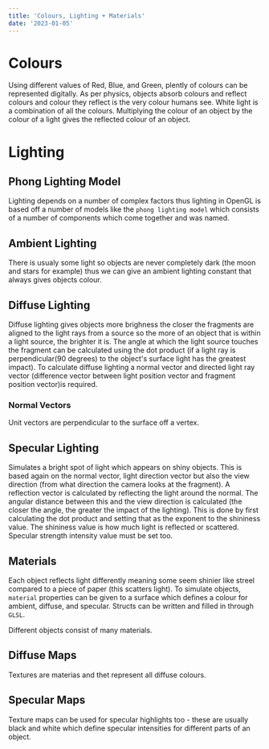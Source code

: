 ```yaml
---
title: 'Colours, Lighting + Materials'
date: '2023-01-05'
---
```


# Colours

Using different values of Red, Blue, and Green, plently of colours can be represented digitally. As per physics, objects absorb colours and reflect colours and colour they reflect is the very colour humans see. White light is a combination of all the colours. Multiplying the colour of an object by the colour of a light gives the reflected colour of an object.

# Lighting

## Phong Lighting Model
Lighting depends on a number of complex factors thus lighting in OpenGL is based off a number of models like the `phong lighting model` which consists of a number of components which come together and was named. 

## Ambient Lighting
There is usualy some light so objects are never completely dark (the moon and stars for example) thus we can give an ambient lighting constant that always gives objects colour. 

## Diffuse Lighting
Diffuse lighting gives objects more brighness the closer the fragments are aligned to the light rays from a source so the more of an object that is within a light source, the brighter it is. The angle at which the light source touches the fragment can be calculated using the dot product (if a light ray is perpendicular(90 degrees) to the object's surface light has the greatest impact). To calculate diffuse lighting a normal vector and directed light ray vector (difference vector between light position vector and fragment position vector)is required.

### Normal Vectors
Unit vectors are perpendicular to the surface off a vertex.

## Specular Lighting
Simulates a bright spot of light which appears on shiny objects. This is based again on the normal vector, light direction vector but also the view direction (from what direction the camera looks at the fragment). A reflection vector is calculated by reflecting the light around the normal. The angular distance between this and the view direction is calculated (the closer the angle, the greater the impact of the lighting). This is done by first calculating the dot product and setting that as the exponent to the shininess value. The shininess value is how much light is reflected or scattered. Specular strength intensity value must be set too.

## Materials
Each object reflects light differently meaning some seem shinier like streel compared to a piece of paper (this scatters light). To simulate objects, `material` properties can be given to a surface which defines a colour for ambient, diffuse, and specular. Structs can be written and filled in through `GLSL`.

Different objects consist of many materials. 

## Diffuse Maps
Textures are materias and thet represent all diffuse colours.

## Specular Maps
Texture maps can be used for specular highlights too - these are usually black and white which define specular intensities for different parts of an object. 
